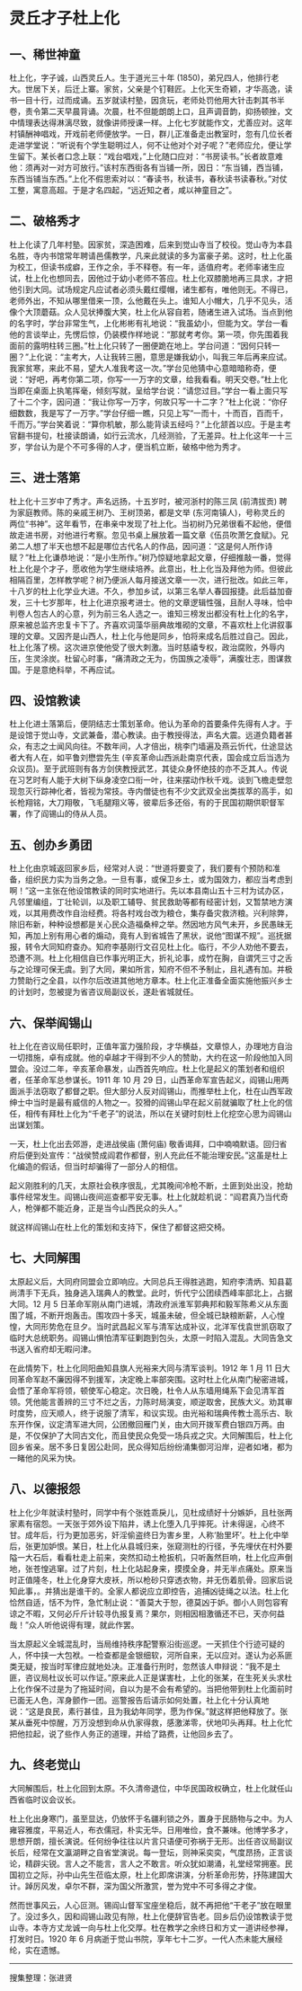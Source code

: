 # 灵丘才子杜上化


## 一、稀世神童

杜上化，字子诚，山西灵丘人。生于道光三十年 (1850)，弟兄四人，他排行老大。世居下关，后迁上寨。家贫，父亲是个钉鞋匠。上化天生奇颖，才华高逸，读书一目十行，过而成诵。五岁就读村塾，因贪玩，老师处罚他用大针击刺其书半卷，责令第二天早晨背诵。次晨，杜不但能朗朗上口，且声调音韵，抑扬顿挫，文中情理表达得淋漓尽致，就像讲师授课一样。上化七岁就能作文，尤善应对。这年村镇酬神唱戏，开戏前老师便放学。一日，群儿正准备走出教室时，忽有几位长者走进学堂说：“听说有个学生聪明过人，何不让他对个对子呢？”老师应允，便让学生留下。某长者口念上联：“戏台唱戏，”上化随口应对：“书房读书。”长者故意难他：须再对一对方可放行。”该村东西街各有当铺一所，因日：“东当铺，西当铺，东西当铺当东西。”上化不假思索对以：“春读书，秋读书，春秋读书读春秋。”对仗工整，寓意高超。于是才名四起，“远近知之者，咸以神童目之”。

## 二、破格秀才

杜上化读了几年村塾。因家贫，深造困难，后来到觉山寺当了校役。觉山寺为本县名胜，寺内书馆常年聘请邑儒教学，凡来此就读的多为富豪子弟。这时，杜上化虽为校工，但读书成癖，王作之余，手不释卷。有一年，适值府考。老师率诸生应试，杜上化也想同去，因他过于幼小老师不答应。杜上化双膝脆地再三具求，才把他引到大同。试场规定凡应试者必须头戴红缨帽，诸生都有，唯他则无。不得已，老师外出，不知从哪里借来一顶，么他戴在头上。谁知人小帽大，几乎不见头，活像个大顶蘑菇。众人见状捧腹大笑，杜上化从容自若，随诸生进入试场。当点到他的名字时，学台非常生气，上化彬彬有礼地说：“我虽幼小，但能为文。学台一看他的言谈举止，先愣后惊，仍装模作样地说：“那就考考你。第一项，你先围着我面前的露明柱转三圈。”杜上化只转了一圈便跪在地上。学台问道：“因何只转一圈？”上化说：“主考大，人让我转三圈，意思是嫌我幼小，叫我三年后再来应试。我家贫寒，来此不易，望大人准我考这一次。”学台见他猜中心意暗暗称奇，便说：“好吧，再考你第二项，你写一一万字的文章，给我看看。明天交卷。”杜上化当即在桌面上执笔挥毫，倾刻写就，呈给学台说：“请您过目。”学台一看上面只写了十二个字，因问道：“我让你写一万字，何故只写一十二字？”杜上化说：“你仔细数数，我是写了一万字。”学台仔细一瞧，只见上写“一而十，十而百，百而千，千而万。”学台笑着说：“算你机敏，那么能背读五经吗？”上化颔首以应。于是主考官翻书提句，杜接读朗诵，如行云流水，几经测验，了无差异。杜上化这年一十三岁，学台认为是个不可多得的人才，便当机立断，破格中他为秀才。

## 三、进士落第

杜上化十三岁中了秀才。声名远扬，十五岁时，被河浙村的陈三凤 (前清拔贡) 聘为家庭教师。陈的亲戚王树乃、王树顶弟，都是文举 (东河南镇人)，号称灵丘的两位“书神”。这年看节，在串亲中发现了社上化。当初树乃兄弟很看不起他，便借故走进书房，对他进行考察。忽见书桌上展放着一篇文章《伍员吹萧乞食赋》。兄弟二人想了半天也想不起是哪位古代名人的作品，因问道：“这是何人所作诗赋？”杜上化谦恭地说：“是小生所作。”树乃惊疑地拿起文章，仔细推敲一番，觉得杜上化是个才子，愿收他为学生继续培养。此意出，杜上化当及拜他为师。但彼此相隔百里，怎样教学呢？树乃便派人每月接送文章一一次，进行批改。如此三年，十八岁的杜上化学业大进。不久，参加乡试，以第三名举人春园报捷。此后益加奋发，三十七岁那年，杜上化进京报考进士。他的文章逻辑性强，且耐人寻味，恰中判卷人包古人的心意，列为前三名人选之一。谁知三榜发出都没有杜上化的名字，原来被总监齐忠复卡下了。齐喜欢词藻华丽典故堆砌的文章，不喜欢杜上化讲叙事理的文章。又因齐是山西人，杜上化与他是同乡，怕将来成名后胜过自己。因此，杜上化落了榜。这次进京使他受了很大刺激。当时慈禧专权，政治腐败，外辱内压，生灵涂炭。杜留心时事，“痛清政之无为，伤国族之凌辱”，满腹壮志，图谋救国。于是意绝科举，不再应试。

## 四、设馆教读

杜上化进土落第后，便阴结志士策划革命。他认为革命的首要条件先得有人才。于是设馆于觉山寺，文武兼备，潜心教读。由于教授得法，声名大震。远道负籍者甚众，有志之士闻风向往。不数年间，人才倍出，桃李门墙遍及燕云忻代，仕途显达者大有人在，如平鲁刘懋尝先生 (辛亥革命山西派赴南京代表，国会成立后当选为众议员)。至于武班则有各方剑侠教授武艺，其徒众身怀绝技的亦不乏其人。传说在习艺时有人能于大树下纵身凌空口衔一叶，往来摆动作秋千戏。谈到飞檐走壁忽现忽灭行踪神化者，皆视为常技。寺内僧徒也有不少文武双全出类拔萃的高手，如长枪翔铭，大刀翔敬，飞毛腿翔义等，彼辈后多还俗，有的于民国初期供职督军署，作了阎锡山的侍从人员。

## 五、创办乡勇团

杜上化由京城返回家乡后，经常对人说：“世道将要变了，我们要有个预防和准备，组织民力实为当务之急。一旦有事，或保卫乡土，或为国效力，都应当考虑到啊！”这一主张在他设馆教读的同时实地进行。先以本县南山五十三村为试办区，凡邻里编组，丁壮轮训，以及职工辅导、贫民救助等都有经密计划，又暂禁地方演戏，以其用费改作自治经费。将各村戏台改为粮仓，集存备灾救济粮。兴利除弊，除旧布新，种种设想都是关心民众造福桑梓之举。然因地方风气未开，乡民愚昧无知，再加上别有用心者的煽动，竟有人到省城告了黑状，说他“图谋不规”。巡抚据报，转令大同知府查办。知府李基刚行文召见杜上化。临行，不少人劝他不要去，恐遭不测。杜上化相信自已作事光明正大，折礼论事，成竹在胸，自谓凭三寸之舌与之论理可保无虞。到了大同，果如所言，知府不但不予制止，且礼遇有加。并极力赞助行之全县，以作尔后改进其他地方章本。杜上化正准备全面实施他振兴乡士的计划时，忽被提为省咨议局副议长，遂赴省城就任。

## 六、保举阎锡山

社上化在咨议局任职时，正值年富力强阶段，才华横益，文章惊人，办理地方自治一切措施，卓有成就。他的卓越才干得到不少人的赞助，大约在这一阶段他加入同盟会。没过二年，辛亥革命暴发，山西首先响应。杜上化是起义的策划者和组织者，任革命军总参谋长。1911 年 10 月 29 日，山西革命军宣告起义，阎锡山用两面派手法窃取了都督之职。但大部分人反对阎锡山，而推举杜上化，杜在山西军政绅士中当时是最有威信的人物之一。狡猾的阎锡山早在起义前就骗取了杜上化的信任，相传有拜杜上化为“千老子”的说法，所以在关键时刻杜上化挖空心思为阎锡山出谋划策。

一天，杜上化出去郊游，走进战侯庙 (萧何庙) 敬香谒拜，口中喃喃默语。回归省府后便到处宣传：“战侯赞成阎君作都督，别人充此任不能治理安民。”这虽是杜上化编造的假话，但当时却骗得了一部分人的相信。

起义刚胜利的几天，太原社会秩序很乱，尤其晚间冷枪不断，土匪到处出没，抢劫事件经常发生。阎锡山夜间巡查都平安无事。杜上化就趁机说：“阎君真乃当代奇人，枪弹都不能近身，正是当今山西民众的头人。”

就这样阎锡山在杜上化的策划和支持下，保住了都督这把交椅。

## 七、大同解围

太原起义后，大同府同盟会立即响应。大同总兵王得胜逃跑，知府李清炳、知县葛尚清手下无兵，独身逃入瑞典人的教堂。此时，忻代宁公团续西峰率部北上，占据大同。12 月 5 日革命军刚从南门进城，清政府派淮军郭典邦和毅军陈希义从东面围了城，不断开炮轰击。围攻四十多天，城虽未破，但全城已缺粮断薪，人心惶惶，大同形势危在旦夕。当时武昌起义军与清军达成补议，北洋军伐袁世凯窃取了临时大总统职务。阎锡山惧怕清军征剿跑到包头，太原一时陷入混乱。大同告急文书送入省府却无暇问津。

在此情势下，杜上化同阳曲知县旗人光裕来大同与清军谈判。1912 年 1 月 11 日大同革命军赵不廉因得不到援军，决定晚上率部突围。这时杜上化从南门秘密进城，会悟了革命军将领，顿使军心稳定。次日晚，杜令人从东墙用绳系下会见清军首领。凭他能言善辨的三寸不烂之舌，力陈时局演变，顺逆取舍，民族大义。劝其审时度势，应天顺人，终于说服了清军，和议实现。由光裕和瑞典传教士高乐古、耿东开作保，议定清军进大同，公团撤回雁门关，由大同开拨军费白银四万两。由是，不仅保护了大同古文化，而且使民众免受一场兵戎之灾。大同解围后，杜上化回乡省亲。居不多日复因公赴同，民众得知后纷纷涌集御河沿岸，迎者如堵，都为一睹他的风采为快。

## 八、以德报怨

杜上化少年就读村塾时，同学中有个张姓乖戾儿，见杜成绩好十分嫉妒，且杜张两家素有宿怨。一天张于郊外设下陷井，诱上化堕入几乎摔死。计未得逞，心终不甘。成年后，行为更加恶劣，奸淫偷盗终日为害乡里，人称‘胎里坏’。杜上化中举后，张更加妒恨。某日，杜上化从县城归来，张窥测杜的行径，予先埋伏在村外要隘一大石后，看看杜走上前来，突然扣动土枪扳机，只听轰然巨响，杜上化应声倒地，张苍惶逃窜。过了片刻，杜上化站起身来，摸摸全身，并无半点痛处。原来当时正值隆冬，杜上化身穿大皮袄，所以枪砂只穿透衣物，并无伤着肌骨。回家后说知此事，。并猜出是谁干的。全家人都说应立即控告，追捕凶徒绳之以法。杜上化恰然自适，恬不为忤，急忙制止说：“善莫大于恕，德莫凶于妒。御小人则包容宥谅之不暇，又何必斤斤计较寻仇报复焉？果尔，则相因相激循还不已，天亦何益哉！”众人听他说得有理，就此作罢。

当太原起义全城混乱时，当局维持秩序配警察沿街巡逻。一天抓住个行迹可疑的人，怀中挟一大包袱。一检查都是金银细软，河所自来，无以应对。遂认为必系匪类无疑，按当时军律应就地处决。正准备行刑时，忽然该人申辩说：“我不是土匪，咨议局杜议长可以作证。”原来此人正是谋害杜，上化的张某，在生死关头求杜上化作保不过是为了拖延时间，自以为是不会有希望的。当把他带到杜上化面前时已面无人色，浑身颤作一团。巡警报告后请示如何处置，社上化十分认真地说：“这是良民，素行甚佳，且为我幼年同学，愿为作保。”就这样把他释放了。张某从垂死中惊醒，万万没想到命从仇家得救，感激涕零，伏地叩头再拜。杜上化忙把他拉起，说了些作人务正的道理，并给了路费，让他回乡去了。

## 九、终老觉山

大同解围后，杜上化回到太原。不久清帝退位，中华民国政权确立，杜上化就任山西省临时议会议长。

杜上化出身寒门，虽至显达，仍放怀于名疆利锁之外，置身于民肠物与之中。为人雍容雅度，平易近人，布衣儒冠，朴实无华。日用唯俭，食不兼味。他博学多才，思想开朗，擅长演说。任何纷争往往以片言只语便可弥祸于无形。出任咨议局副议长后，经常在文瀛湖畔之自省堂演说。每一登坛，则神采奕奕，气度昂扬，正言谈论，精辟尖锐。言人之不能言，言人之不敢言。听众犹如潮涌，礼堂经常拥塞。民国初立之际，孙中山先生莅临太原，杜上化即席讲演，分析革命形势，抒陈建国大计。踔厉风发，卓尔不群，深为国父所激赏，誉为党中不可多得之才俊。

然而世事风云，人心叵测。锡阎山督军宝座坐稳后，就不再把他“干老子”放在眼里了。没过多久，因和阎锡山政见有隙，杜上化便辞官告老。回乡后仍设馆教读于觉山寺。本寺方丈龙诚一向与杜上化交厚。杜在教学之余终日和方丈一道讲经参禅，打发时日。1920 年 6 月病逝于觉山书院，享年七十二岁。一代人杰未能大展经纶，实在遗憾。

---

搜集整理：张进贤